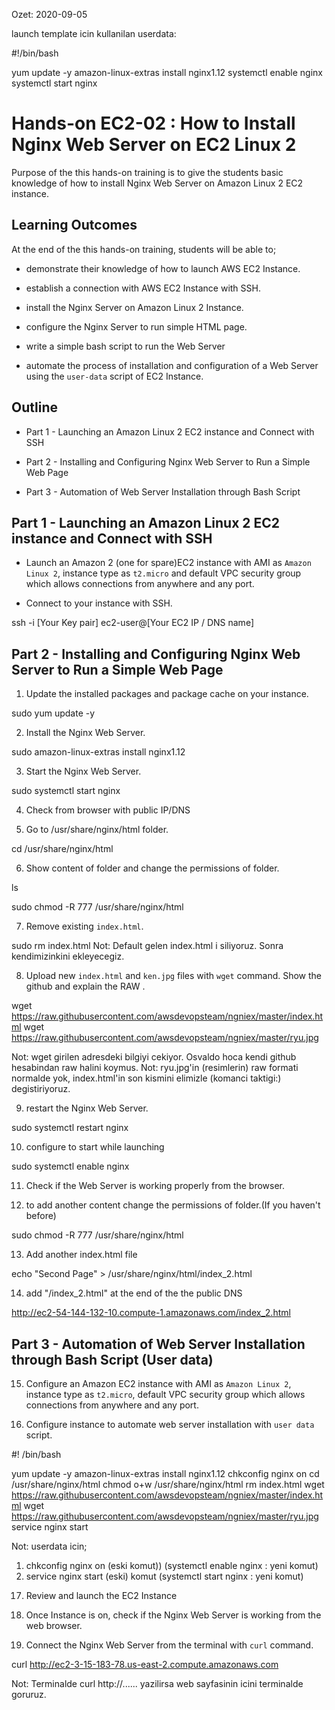 Ozet: 2020-09-05

launch template icin kullanilan userdata:

#!/bin/bash

yum update -y
amazon-linux-extras install nginx1.12
systemctl enable nginx
systemctl start nginx


# Hands-on EC2-02 : How to Install Nginx Web Server on EC2 Linux 2

Purpose of the this hands-on training is to give the students basic knowledge of how to install Nginx Web Server on Amazon Linux 2 EC2 instance.

## Learning Outcomes

At the end of the this hands-on training, students will be able to;

- demonstrate their knowledge of how to launch AWS EC2 Instance.

- establish a connection with AWS EC2 Instance with SSH.

- install the Nginx Server on Amazon Linux 2 Instance.

- configure the Nginx Server to run simple HTML page.

- write a simple bash script to run the Web Server

- automate the process of installation and configuration of a Web Server using the `user-data` script of EC2 Instance.

## Outline

- Part 1 - Launching an Amazon Linux 2 EC2 instance and Connect with SSH

- Part 2 - Installing and Configuring Nginx Web Server to Run a Simple Web Page

- Part 3 - Automation of Web Server Installation through Bash Script

## Part 1 - Launching an Amazon Linux 2 EC2 instance and Connect with SSH

- Launch an Amazon 2 (one for spare)EC2 instance with AMI as `Amazon Linux 2`, instance type as `t2.micro` and default VPC security group which allows connections from anywhere and any port.

- Connect to your instance with SSH.


ssh -i [Your Key pair] ec2-user@[Your EC2 IP / DNS name]


## Part 2 - Installing and Configuring Nginx Web Server to Run a Simple Web Page

1. Update the installed packages and package cache on your instance.


sudo yum update -y


2. Install the Nginx Web Server.


sudo amazon-linux-extras install nginx1.12


3. Start the Nginx Web Server.


sudo systemctl start nginx


4. Check from browser with public IP/DNS


5. Go to /usr/share/nginx/html folder.

cd /usr/share/nginx/html


6. Show content of folder and change the permissions of folder.

ls

sudo chmod -R 777 /usr/share/nginx/html

7. Remove existing `index.html`.


sudo rm index.html
Not: Default gelen index.html i siliyoruz. Sonra kendimizinkini ekleyecegiz.

8. Upload new `index.html` and `ken.jpg` files with `wget` command. Show the github and explain the RAW .

wget https://raw.githubusercontent.com/awsdevopsteam/ngniex/master/index.html
wget https://raw.githubusercontent.com/awsdevopsteam/ngniex/master/ryu.jpg

Not: wget girilen adresdeki bilgiyi cekiyor. Osvaldo hoca kendi github hesabindan raw halini koymus.
Not: ryu.jpg'in (resimlerin) raw formati normalde yok, index.html'in son kismini elimizle (komanci taktigi:) degistiriyoruz.

9. restart the Nginx Web Server.

sudo systemctl restart nginx

10. configure to start while launching

sudo systemctl enable nginx

11. Check if the Web Server is working properly from the browser.

12. to add another content change the permissions of folder.(If you haven't before)

sudo chmod -R 777 /usr/share/nginx/html

13. Add another index.html file 

echo "Second Page" > /usr/share/nginx/html/index_2.html

14. add "/index_2.html" at the end of the the public DNS 

http://ec2-54-144-132-10.compute-1.amazonaws.com/index_2.html

## Part 3 - Automation of Web Server Installation through Bash Script (User data)

15. Configure an Amazon EC2 instance with AMI as `Amazon Linux 2`, instance type as `t2.micro`, default VPC security group which allows connections from anywhere and any port.

16. Configure instance to automate web server installation with `user data` script.

#! /bin/bash

yum update -y
amazon-linux-extras install nginx1.12
chkconfig nginx on
cd /usr/share/nginx/html
chmod o+w /usr/share/nginx/html
rm index.html
wget https://raw.githubusercontent.com/awsdevopsteam/ngniex/master/index.html
wget https://raw.githubusercontent.com/awsdevopsteam/ngniex/master/ryu.jpg
service nginx start

Not: userdata icin;
1) chkconfig nginx on (eski komut)) (systemctl enable nginx : yeni komut)
2) service nginx start (eski) komut (systemctl start nginx : yeni komut)

17. Review and launch the EC2 Instance

18. Once Instance is on, check if the Nginx Web Server is working from the web browser.

19. Connect the Nginx Web Server from the terminal with `curl` command.


curl http://ec2-3-15-183-78.us-east-2.compute.amazonaws.com

Not: Terminalde curl http://...... yazilirsa web sayfasinin icini terminalde goruruz.